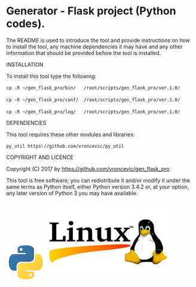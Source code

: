 Generator - Flask project (Python codes).
================================================================================

The README is used to introduce the tool and provide instructions on
how to install the tool, any machine dependencies it may have and any
other information that should be provided before the tool is installed.

INSTALLATION

To install this tool type the following:

	cp -R ~/gen_flask_pro/bin/   /root/scripts/gen_flask_pro/ver.1.0/

	cp -R ~/gen_flask_pro/conf/  /root/scripts/gen_flask_pro/ver.1.0/

	cp -R ~/gen_flask_pro/log/   /root/scripts/gen_flask_pro/ver.1.0/


DEPENDENCIES

This tool requires these other modules and libraries:

	py_util https://github.com/vroncevic/py_util

COPYRIGHT AND LICENCE

Copyright (C) 2017 by https://github.com/vroncevic/gen_flask_pro

This tool is free software; you can redistribute it and/or modify
it under the same terms as Python itself, either Python version 3.4.2 or,
at your option, any later version of Python 3 you may have available.

![alt tag](https://raw.githubusercontent.com/vroncevic/gen_flask_pro/master/python_logo.png)
![alt tag](https://raw.githubusercontent.com/vroncevic/gen_flask_pro/master/linux_logo.jpg)


